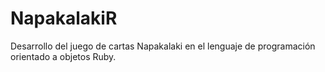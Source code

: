 # NapakalakiR
Desarrollo del juego de cartas Napakalaki en el lenguaje de programación orientado a objetos Ruby. 
